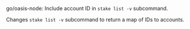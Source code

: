 go/oasis-node: Include account ID in `stake list -v` subcommand.

Changes `stake list -v` subcommand to return a map of IDs to accounts.
